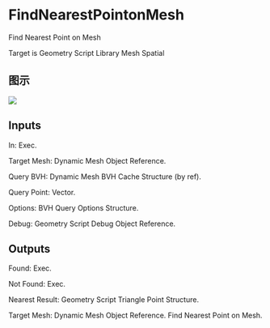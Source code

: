 # FindNearestPointonMesh

Find Nearest Point on Mesh

Target is Geometry Script Library Mesh Spatial

## 图示

![]($-20221218-19132325.png)

## Inputs

In: Exec.

Target Mesh: Dynamic Mesh Object Reference.

Query BVH: Dynamic Mesh BVH Cache Structure (by ref).

Query Point: Vector.

Options: BVH Query Options Structure.

Debug: Geometry Script Debug Object Reference.  

## Outputs

Found: Exec.

Not Found: Exec.

Nearest Result: Geometry Script Triangle Point Structure.

Target Mesh: Dynamic Mesh Object Reference. Find Nearest Point on Mesh.


